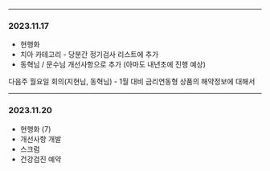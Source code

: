 
---

### 2023.11.17


- 현행화
- 치아 카테고리 - 당분간 정기검사 리스트에 추가
- 동혁님 / 문수님 개선사항으로 추가 (아마도 내년초에 진행 예상)

다음주 월요일 
회의(지현님, 동혁님) - 1월 대비 금리연동형 상품의 해약정보에 대해서 

----
### 2023.11.20

- 현행화 (7)
- 개선사항 개발
- 스크럼
- 건강검진 예약 
